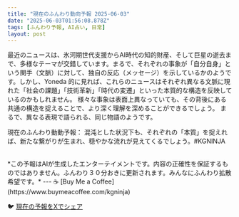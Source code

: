 ```yaml
---
title: "現在のふんわり動向予報 2025-06-03"
date: "2025-06-03T01:56:08.878Z"
tags: [ふんわり予報, AI占い, 日常]
layout: post
---
```



最近のニュースは、氷河期世代支援からAI時代の知的財産、そして巨星の逝去まで、多様なテーマが交錯しています。まるで、それぞれの事象が「自分自身」という関手（文脈）に対して、独自の反応（メッセージ）を示しているかのようです。しかし、Yoneda 的に見れば、これらのニュースはそれぞれ異なる文脈に現れた「社会の課題」「技術革新」「時代の変遷」といった本質的な構造を反映しているのかもしれません。  様々な事象は表面上異なっていても、その背後にある共通の構造を捉えることで、より深く理解を深めることができるでしょう。  まるで、異なる表現で語られる、同じ物語のようです。


現在のふんわり動動予報：
混沌とした状況下も、それぞれの「本質」を捉えれば、新たな繋がりが生まれ、穏やかな流れが見えてくるでしょう。#KGNINJA

<br>
*この予報はAIが生成したエンターテイメントです。内容の正確性を保証するものではありません。ふんわり３０分おきに更新されます。みんなにふんわり拡散希望です。*
---
☕️ [Buy Me a Coffee](https://www.buymeacoffee.com/kgninja)

🐦 [現在の予報をXでシェア](https://twitter.com/intent/tweet?text=%E7%8F%BE%E5%9C%A8%E3%81%AE%E3%81%B5%E3%82%93%E3%82%8F%E3%82%8A%E4%BA%88%E5%A0%B1%3A%20%E3%80%8C%E6%9C%80%E8%BF%91%E3%81%AE%E3%83%8B%E3%83%A5%E3%83%BC%E3%82%B9%E3%81%AF%E3%80%81%E6%B0%B7%E6%B2%B3%E6%9C%9F%E4%B8%96%E4%BB%A3%E6%94%AF%E6%8F%B4%E3%81%8B%E3%82%89AI%E6%99%82%E4%BB%A3%E3%81%AE%E7%9F%A5%E7%9A%84%E8%B2%A1%E7%94%A3%E3%80%81%E3%81%9D%E3%81%97%E3%81%A6%E5%B7%A8%E6%98%9F%E3%81%AE%E9%80%9D%E5%8E%BB%E3%81%BE%E3%81%A7%E3%80%81%E5%A4%9A%E6%A7%98%E3%81%AA%E3%83%86%E3%83%BC%E3%83%9E%E3%81%8C%E4%BA%A4%E9%8C%AF%E3%81%97%E3%81%A6%E3%81%84%E3%81%BE%E3%81%99%E3%80%82%E3%80%8D%23KGNINJA%20%E7%B6%9A%E3%81%8D%E3%81%AF%E3%83%96%E3%83%AD%E3%82%B0%E3%81%A7%EF%BC%81%F0%9F%91%87&url=https%3A%2F%2Fkg-ninja.github.io%2FFunwariyoso%2F)
